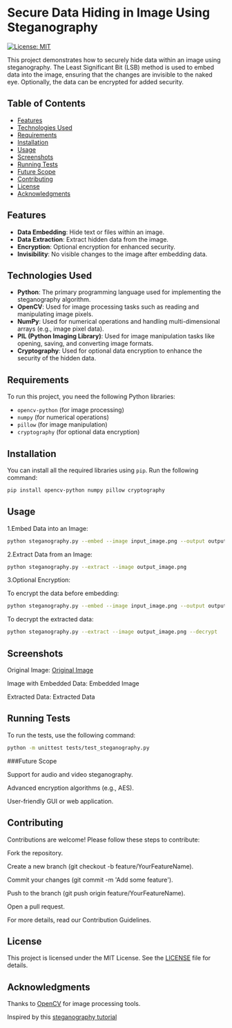 # Secure Data Hiding in Image Using Steganography

[![License: MIT](https://img.shields.io/badge/License-MIT-yellow.svg)](https://opensource.org/licenses/MIT)

This project demonstrates how to securely hide data within an image using steganography. The Least Significant Bit (LSB) method is used to embed data into the image, ensuring that the changes are invisible to the naked eye. Optionally, the data can be encrypted for added security.

## Table of Contents
- [Features](#features)
- [Technologies Used](#technologies-used)
- [Requirements](#requirements)
- [Installation](#installation)
- [Usage](#usage)
- [Screenshots](#screenshots)
- [Running Tests](#running-tests)
- [Future Scope](#future-scope)
- [Contributing](#contributing)
- [License](#license)
- [Acknowledgments](#acknowledgments)

## Features
- **Data Embedding**: Hide text or files within an image.
- **Data Extraction**: Extract hidden data from the image.
- **Encryption**: Optional encryption for enhanced security.
- **Invisibility**: No visible changes to the image after embedding data.

## Technologies Used
- **Python**: The primary programming language used for implementing the steganography algorithm.
- **OpenCV**: Used for image processing tasks such as reading and manipulating image pixels.
- **NumPy**: Used for numerical operations and handling multi-dimensional arrays (e.g., image pixel data).
- **PIL (Python Imaging Library)**: Used for image manipulation tasks like opening, saving, and converting image formats.
- **Cryptography**: Used for optional data encryption to enhance the security of the hidden data.

## Requirements
To run this project, you need the following Python libraries:
- `opencv-python` (for image processing)
- `numpy` (for numerical operations)
- `pillow` (for image manipulation)
- `cryptography` (for optional data encryption)

## Installation
You can install all the required libraries using `pip`. Run the following command:

```bash
pip install opencv-python numpy pillow cryptography
```

## Usage

1.Embed Data into an Image:

```bash
python steganography.py --embed --image input_image.png --output output_image.png --data "This is a secret message!"
```
2.Extract Data from an Image:

```bash
python steganography.py --extract --image output_image.png
```
3.Optional Encryption:

To encrypt the data before embedding:

```bash
python steganography.py --embed --image input_image.png --output output_image.png --data "This is a secret message!" --encrypt
```

To decrypt the extracted data:
```bash
python steganography.py --extract --image output_image.png --decrypt
```

## Screenshots

Original Image:
[Original Image](https://github.com/DineshR-45/secure-image-steganography/blob/main/input_image.png)

Image with Embedded Data:
Embedded Image

Extracted Data:
Extracted Data

## Running Tests

To run the tests, use the following command:

```bash
python -m unittest tests/test_steganography.py
```

###Future Scope

Support for audio and video steganography.

Advanced encryption algorithms (e.g., AES).

User-friendly GUI or web application.

## Contributing

Contributions are welcome! Please follow these steps to contribute:

Fork the repository.

Create a new branch (git checkout -b feature/YourFeatureName).

Commit your changes (git commit -m 'Add some feature').

Push to the branch (git push origin feature/YourFeatureName).

Open a pull request.

For more details, read our Contribution Guidelines.

## License
This project is licensed under the MIT License. See the [LICENSE](https://github.com/DineshR-45/secure-image-steganography/blob/main/LICENSE) file for details.

## Acknowledgments
Thanks to [OpenCV](https://opencv.org/) for image processing tools.

Inspired by this [steganography tutorial](https://www.geeksforgeeks.org/image-steganography-using-opencv-in-python/)
